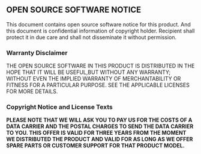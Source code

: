 ## OPEN SOURCE SOFTWARE NOTICE
This document contains open source software notice for this product. And this document is confidential information of copyright holder. Recipient shall protect it in due care and shall not disseminate it without permission.

### Warranty Disclaimer
THE OPEN SOURCE SOFTWARE IN THIS PRODUCT IS DISTRIBUTED IN THE HOPE THAT IT WILL BE USEFUL,BUT WITHOUT ANY WARRANTY; WITHOUT EVEN THE IMPLIED WARRANTY OF MERCHANTABILITY OR FITNESS FOR A PARTICULAR PURPOSE. SEE THE APPLICABLE LICENSES FOR MORE DETAILS. 

### Copyright Notice and License Texts



**PLEASE NOTE THAT WE WILL ASK YOU TO PAY US FOR THE COSTS OF A DATA CARRIER AND THE POSTAL CHARGES TO SEND THE DATA CARRIER TO YOU. THIS OFFER IS VALID FOR THREE YEARS FROM THE MOMENT WE DISTRIBUTED THE PRODUCT AND VALID FOR AS LONG AS WE OFFER SPARE PARTS OR CUSTOMER SUPPORT FOR THAT PRODUCT MODEL.**
